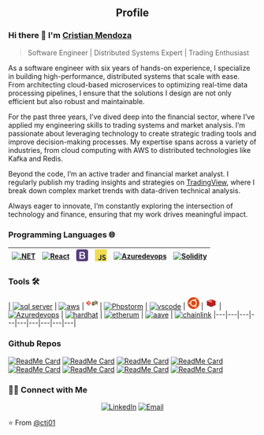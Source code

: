 <p align="center">
 <h2 align="center">Profile</h2>
</p>

### Hi there 👋 I'm [Cristian Mendoza](https://www.linkedin.com/in/ctj01/)
> Software Engineer | Distributed Systems Expert | Trading Enthusiast

<div>
 <p>
As a software engineer with six years of hands-on experience, I specialize in building high-performance, distributed systems that scale with ease. From architecting cloud-based microservices to optimizing real-time data processing pipelines, I ensure that the solutions I design are not only efficient but also robust and maintainable.

For the past three years, I’ve dived deep into the financial sector, where I’ve applied my engineering skills to trading systems and market analysis. I’m passionate about leveraging technology to create strategic trading tools and improve decision-making processes. My expertise spans across a variety of industries, from cloud computing with AWS to distributed technologies like Kafka and Redis.

Beyond the code, I’m an active trader and financial market analyst. I regularly publish my trading insights and strategies on [TradingView](https://es.tradingview.com/u/cristianmt023/), where I break down complex market trends with data-driven technical analysis.

Always eager to innovate, I’m constantly exploring the intersection of technology and finance, ensuring that my work drives meaningful impact.
</p>
</div>

### Programming Languages 🌐

| [<img src="https://upload.wikimedia.org/wikipedia/commons/thumb/7/7d/Microsoft_.NET_logo.svg/456px-Microsoft_.NET_logo.svg.png" alt=".NET" width="24">](https://dotnet.microsoft.com/) | [<img src="https://w7.pngwing.com/pngs/403/269/png-transparent-react-react-native-logos-brands-in-colors-icon-thumbnail.png" alt="React" width="24">](https://react.dev/)  |  [<img src="https://raw.githubusercontent.com/github/explore/80688e429a7d4ef2fca1e82350fe8e3517d3494d/topics/bootstrap/bootstrap.png" alt="Bootstrap" width="24">](https://getbootstrap.com/) |  [<img src="https://raw.githubusercontent.com/github/explore/80688e429a7d4ef2fca1e82350fe8e3517d3494d/topics/javascript/javascript.png" alt="jQuery" width="24">](https://jquery.com/) | [<img src="https://techairgroup.com/wp-content/uploads/2021/02/microsoft-azure-devops-logo.jpg" alt="Azuredevops" width="24">](https://azure.microsoft.com/en-us/products/devops) | [<img src="https://bitcoinwiki.org/wp-content/uploads/2023/12/400px-Solidity.png" alt="Solidity" width="24">](https://soliditylang.org/)
|---|---|---|---|---|---|
 
### Tools 🛠️

| [<img src="https://brandslogos.com/wp-content/uploads/thumbs/microsoft-sql-server-logo-vector.svg" alt="sql server" width="38">](https://www.microsoft.com/es-co/sql-server/sql-server-2022) |  [<img src="https://images.folloze.com/image/upload/v1715884638/qpxqhez126l0qutasbkt.webp" alt="aws" width="24">](https://aws.amazon.com/console/) | [<img src="https://raw.githubusercontent.com/github/explore/80688e429a7d4ef2fca1e82350fe8e3517d3494d/topics/git/git.png" alt="Git" width="24">](https://git-scm.com/) |  [<img src="https://logonoid.com/images/phpstorm-logo.png" alt="Phpstorm" width="24">](https://www.jetbrains.com/phpstorm/) | [<img src="https://upload.wikimedia.org/wikipedia/commons/thumb/2/2d/Visual_Studio_Code_1.18_icon.svg/1200px-Visual_Studio_Code_1.18_icon.svg.png" alt="vscode" width="24">](https://code.visualstudio.com/) | [<img src="https://raw.githubusercontent.com/github/explore/80688e429a7d4ef2fca1e82350fe8e3517d3494d/topics/ubuntu/ubuntu.png" alt="Ubuntu" width="24">](https://ubuntu.com/)  |  [<img src="https://raw.githubusercontent.com/github/explore/80688e429a7d4ef2fca1e82350fe8e3517d3494d/topics/redis/redis.png" alt="Redis" width="24">](https://redis.io/) | [<img src="https://techairgroup.com/wp-content/uploads/2021/02/microsoft-azure-devops-logo.jpg" alt="Azuredevops" width="24">](https://azure.microsoft.com/en-us/products/devops) | [<img src="https://pbs.twimg.com/profile_images/1317925773425168384/XQkaoFRg_400x400.jpg" alt="hardhat" width="20">](https://hardhat.org/) | [<img src="https://encrypted-tbn0.gstatic.com/images?q=tbn:ANd9GcRThN02Tsu0Qf6R4u0LY3LQEBK6heqzuwbroQ&s" alt="etherum" width="24">](https://ethereum.org/en/) | [<img src="https://logowik.com/content/uploads/images/aave-coin6263.jpg" alt="aave" width="30">](https://staging.aave.com/) | [<img src="https://i.pinimg.com/originals/06/43/0d/06430d50ac94bc24c4da1344343852f1.jpg" alt="chainlink" width="22">](https://chain.link/)
|---|---|---|---|---|---|---|---|---|

### Github Repos

[![ReadMe Card](https://github-readme-stats.vercel.app/api/pin/?username=ctj01&repo=AspNetDynamoElastiLambda&show_owner=true)](https://github.com/ctj01/AspNetDynamoElastiLambda)
[![ReadMe Card](https://github-readme-stats.vercel.app/api/pin/?username=ctj01&repo=dex&show_owner=true)](https://github.com/ctj01/Dex)
[![ReadMe Card](https://github-readme-stats.vercel.app/api/pin/?username=ctj01&repo=uniswap-single&show_owner=true)](https://github.com/ctj01/uniswap-single)
[![ReadMe Card](https://github-readme-stats.vercel.app/api/pin/?username=ctj01&repo=wallet-multisig&show_owner=true)](https://github.com/ctj01/wallet-multisig)
[![ReadMe Card](https://github-readme-stats.vercel.app/api/pin/?username=ctj01&repo=smart-account&show_owner=true)](https://github.com/ctj01/smart-account)
[![ReadMe Card](https://github-readme-stats.vercel.app/api/pin/?username=ctj01&repo=Blockchain-Fundamentals&show_owner=true)](https://github.com/ctj01/Blockchain-Fundamentals)
[![ReadMe Card](https://github-readme-stats.vercel.app/api/pin/?username=ctj01&repo=stellar-wallet&show_owner=true)](https://github.com/ctj01/stellar-wallet)
[![ReadMe Card](https://github-readme-stats.vercel.app/api/pin/?username=ctj01&repo=Crosschain-nft-minter&show_owner=true)](https://github.com/ctj01/Crosschain-nft-minter)

<h3> 🤝🏻 Connect with Me </h3>

<p align="center">
<a href="https://www.linkedin.com/in/ctj01/" target="_blank"><img alt="LinkedIn" src="https://img.shields.io/badge/LinkedIn-@ctj01-blue?style=flat&logo=linkedin"></a>
<a href="mailto:cristianmt023@gmail.com"><img alt="Email" src="https://img.shields.io/badge/Email-cristianmt023@gmail.com-blue?style=flat&logo=gmail"></a>
</p>


⭐️ From [@ctj01](https://github.com/ctj01)
